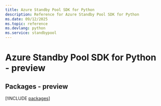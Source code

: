 ```yaml
---
title: Azure Standby Pool SDK for Python
description: Reference for Azure Standby Pool SDK for Python
ms.date: 09/12/2025
ms.topic: reference
ms.devlang: python
ms.service: standbypool
---
```

# Azure Standby Pool SDK for Python - preview
## Packages - preview
[!INCLUDE [packages](standby-pool-index.md)]